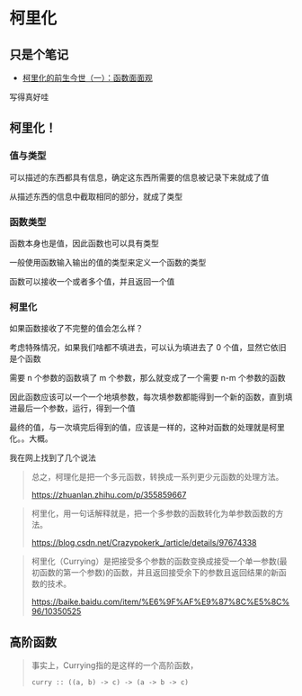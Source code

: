 # 柯里化


## 只是个笔记

- [柯里化的前生今世（一）：函数面面观](https://zhuanlan.zhihu.com/p/34060802)

写得真好哇

## 柯里化！

### 值与类型

可以描述的东西都具有信息，确定这东西所需要的信息被记录下来就成了值

从描述东西的信息中截取相同的部分，就成了类型

### 函数类型

函数本身也是值，因此函数也可以具有类型

一般使用函数输入输出的值的类型来定义一个函数的类型

函数可以接收一个或者多个值，并且返回一个值

### 柯里化

如果函数接收了不完整的值会怎么样？

考虑特殊情况，如果我们啥都不填进去，可以认为填进去了 0 个值，显然它依旧是个函数

需要 n 个参数的函数填了 m 个参数，那么就变成了一个需要 n-m 个参数的函数

因此函数应该可以一个一个地填参数，每次填参数都能得到一个新的函数，直到填进最后一个参数，运行，得到一个值

最终的值，与一次填完后得到的值，应该是一样的，这种对函数的处理就是柯里化。。大概。

我在网上找到了几个说法

> 总之，柯理化是把一个多元函数，转换成一系列更少元函数的处理方法。
>
> https://zhuanlan.zhihu.com/p/355859667

> 柯里化，用一句话解释就是，把一个多参数的函数转化为单参数函数的方法。
>
> https://blog.csdn.net/Crazypokerk_/article/details/97674338

> 柯里化（Currying）是把接受多个参数的函数变换成接受一个单一参数(最初函数的第一个参数)的函数，并且返回接受余下的参数且返回结果的新函数的技术。
>
> https://baike.baidu.com/item/%E6%9F%AF%E9%87%8C%E5%8C%96/10350525

## 高阶函数

> 事实上，Currying指的是这样的一个高阶函数，
>
> ```
> curry :: ((a, b) -> c) -> (a -> b -> c)
> ```


